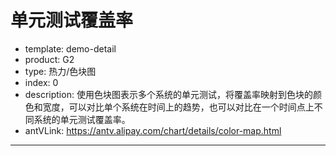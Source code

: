 # 单元测试覆盖率

- template: demo-detail
- product: G2
- type: 热力/色块图
- index: 0
- description: 使用色块图表示多个系统的单元测试，将覆盖率映射到色块的颜色和宽度，可以对比单个系统在时间上的趋势，也可以对比在一个时间点上不同系统的单元测试覆盖率。
- antVLink: https://antv.alipay.com/chart/details/color-map.html

----

<script>

var data = [];
// 生成数据
for(var i = 0; i < 20; i++){
  var name = '系统'+i;
  var value = Math.random() * 90;
  for(var j =1; j < 10;j++){
    var obj = {};
    obj.name = name;
    obj.value = (value + Math.random() * 10)/100;
    obj.time = '2011-10-0'+j;
    data.push(obj);
  }
}

// 自定义带有宽度的色块
G2.Shape.registShape('polygon', 'custom', {
    drawShape: function(cfg, container) {
      var points = this.parsePoints(cfg.points);
      var startX = points[1].x;
      var startY = points[1].y;
      var size = cfg.size || 1;
      var width = (points[2].x - points[1].x);
      var height = Math.abs(points[1].y - points[0].y);
      // 绘制背景
      container.addShape('rect', {
        attrs: {
          x: startX,
          y: startY,
          width: width,
          height: height,
          fill: '#eee',
          stroke: '#fff'
        }
      });
      // 绘制色块
      return container.addShape('rect', {
        attrs: {
          x: startX,
          y: startY,
          width: width * size,
          height: height,
          fill: cfg.color,
          stroke: '#fff'
        }
      }); 
    }
});

var chart = new G2.Chart({
    id: 'c1',
    width: 1000,
    height: 500,
    plotCfg: {
        margin: [20, 120, 50, 120]
    }
});

chart.source(data, {
    time: {
        type: 'cat',
        mask: 'yyyy.mm.dd'
    },
    value: {
        alias: '覆盖率',
        type: 'linear',
        formatter:function(value){
            return (value * 100).toFixed(2) + '%';
        },
        min:0,
        max: 1
    }
});
chart.axis('name', {title: null, grid:null});
chart.polygon().position('time*name').color('value','red-yellow-green')
.size('value', function(size){
    return size;
})
.shape('custom')
.style({
  lineWidth:1,
  stroke: '#fff'
})
chart.render();

</script>